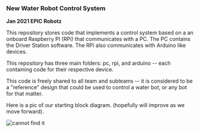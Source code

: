 ### New Water Robot Control System
**Jan 2021 EPIC Robotz**

This repository stores code that implements a control system based on a 
an onboard Raspberry PI (RPi) that communicates with a PC.  The PC contains
the Driver Station software.  The RPi also communicates with Arduino like
devices. 

This repository has three main folders: pc, rpi, and arduino -- each containing
code for their respective device.  

This code is freely shared to all team and subteams -- it is considered to be
a "reference" design that could be used to control a water bot, or any bot for
that matter.

Here is a pic of our starting block diagram.  (hopefully will improve as we move forward).

![cannot find it](SystemWhiteBoard.jpg)




